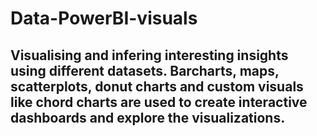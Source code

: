 # Data-PowerBI-visuals

## Visualising and infering interesting insights using different datasets. Barcharts, maps, scatterplots, donut charts and custom visuals like chord charts are used to create interactive dashboards and explore the visualizations.
